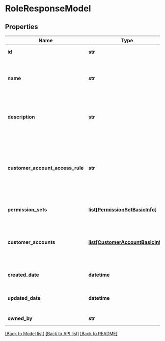 # RoleResponseModel

## Properties
Name | Type | Description | Notes
------------ | ------------- | ------------- | -------------
**id** | **str** | The role&#x27;s ID. | [optional] 
**name** | **str** | The role&#x27;s name. This property supports: sorting and searching. | [optional] 
**description** | **str** | The role&#x27;s description. This property supports: searching. | [optional] 
**customer_account_access_rule** | **str** | The role&#x27;s access rule. This controls how customer and account access is determined. | [optional] 
**permission_sets** | [**list[PermissionSetBasicInfo]**](PermissionSetBasicInfo.md) | The role&#x27;s permission sets. | [optional] 
**customer_accounts** | [**list[CustomerAccountBasicInfo]**](CustomerAccountBasicInfo.md) | The customers and/or accounts to which the role grants access. | [optional] 
**created_date** | **datetime** | The role&#x27;s creation date. | [optional] 
**updated_date** | **datetime** | The role&#x27;s last updated date. | [optional] 
**owned_by** | **str** | The role&#x27;s owner. | [optional] 

[[Back to Model list]](../README.md#documentation-for-models) [[Back to API list]](../README.md#documentation-for-api-endpoints) [[Back to README]](../README.md)

